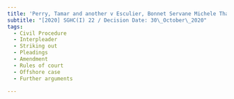 ```yaml
---
title: 'Perry, Tamar and another v Esculier, Bonnet Servane Michele Thais and another'
subtitle: "[2020] SGHC(I) 22 / Decision Date: 30\_October\_2020"
tags:
  - Civil Procedure
  - Interpleader
  - Striking out
  - Pleadings
  - Amendment
  - Rules of court
  - Offshore case
  - Further arguments

---
```

